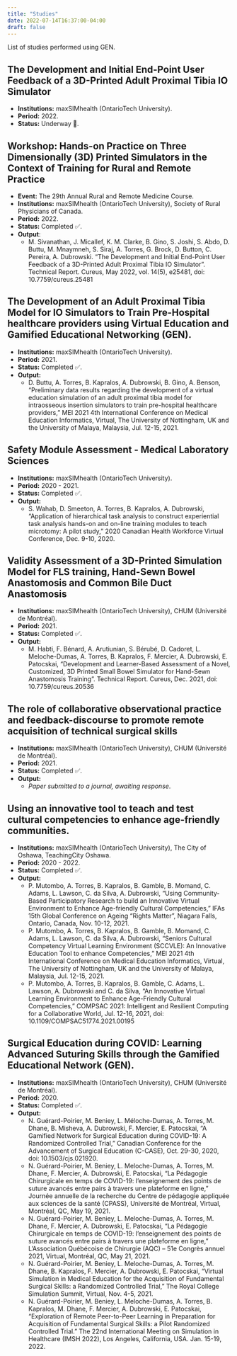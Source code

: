 ```yaml
---
title: "Studies"
date: 2022-07-14T16:37:00-04:00
draft: false
---
```


List of studies performed using GEN.

## The Development and Initial End-Point User Feedback of a 3D-Printed Adult Proximal Tibia IO Simulator
- **Institutions:** maxSIMhealth (OntarioTech University).
- **Period:** 2022.
- **Status:** Underway 🚧.

## Workshop: Hands-on Practice on Three Dimensionally (3D) Printed Simulators in the Context of Training for Rural and Remote Practice
- **Event:** The 29th Annual Rural and Remote Medicine Course.
- **Institutions:** maxSIMhealth (OntarioTech University), Society of Rural Physicians of Canada.
- **Period:** 2022.
- **Status:** Completed ✅.
- **Output**:
  - M. Sivanathan, J. Micallef, K. M. Clarke, B. Gino, S. Joshi, S. Abdo, D. Buttu, M. Mnaymneh, S. Siraj, A. Torres, G. Brock, D. Button, C. Pereira, A. Dubrowski. “The Development and Initial End-Point User Feedback of a 3D-Printed Adult Proximal Tibia IO Simulator”. Technical Report. Cureus, May 2022, vol. 14(5), e25481, doi: 10.7759/cureus.25481

## The Development of an Adult Proximal Tibia Model for IO Simulators to Train Pre-Hospital healthcare providers using Virtual Education and Gamified Educational Networking (GEN).
- **Institutions:** maxSIMhealth (OntarioTech University).
- **Period:** 2021.
- **Status:** Completed ✅.
- **Output:**
  - D. Buttu, A. Torres, B. Kapralos, A. Dubrowski, B. Gino, A. Benson, “Preliminary data results regarding the development of a virtual education simulation of an adult proximal tibia model for intraosseous insertion simulators to train pre-hospital healthcare providers,” MEI 2021 4th International Conference on Medical Education Informatics, Virtual, The University of Nottingham, UK and the University of Malaya, Malaysia, Jul. 12-15, 2021.

## Safety Module Assessment - Medical Laboratory Sciences
- **Institutions:** maxSIMhealth (OntarioTech University).
- **Period:** 2020 - 2021.
- **Status:** Completed ✅.
- **Output:**
  - S. Wahab, D. Smeeton, A. Torres, B. Kapralos, A. Dubrowski, “Application of hierarchical task analysis to construct experiential task analysis hands-on and on-line training modules to teach microtomy: A pilot study,” 2020 Canadian Health Workforce Virtual Conference, Dec. 9-10, 2020.

## Validity Assessment of a 3D-Printed Simulation Model for FLS training, Hand-Sewn Bowel Anastomosis and Common Bile Duct Anastomosis
- **Institutions:** maxSIMhealth (OntarioTech University), CHUM (Université de Montréal).
- **Period:** 2021.
- **Status:** Completed ✅.
- **Output:**
  - M. Habti, F. Bénard, A. Arutiunian, S. Bérubé, D. Cadoret, L. Meloche-Dumas, A. Torres, B. Kapralos, F. Mercier, A. Dubrowski, E. Patocskai, “Development and Learner-Based Assessment of a Novel, Customized, 3D Printed Small Bowel Simulator for Hand-Sewn Anastomosis Training”. Technical Report. Cureus, Dec. 2021, doi: 10.7759/cureus.20536

## The role of collaborative observational practice and feedback-discourse to promote remote acquisition of technical surgical skills
- **Institutions:** maxSIMhealth (OntarioTech University), CHUM (Université de Montréal).
- **Period:** 2021.
- **Status:** Completed ✅.
- **Output:**
  - _Paper submitted to a journal, awaiting response_.

## Using an innovative tool to teach and test cultural competencies to enhance age‐friendly communities.
- **Institutions:** maxSIMhealth (OntarioTech University), The City of Oshawa, TeachingCity Oshawa.
- **Period:** 2020 - 2022.
- **Status:** Completed ✅.
- **Output:**
  - P. Mutombo, A. Torres, B. Kapralos, B. Gamble, B. Momand, C. Adams, L. Lawson, C. da Silva, A. Dubrowski, “Using Community-Based Participatory Research to build an Innovative Virtual Environment to Enhance Age-friendly Cultural Competencies,” IFAs 15th Global Conference on Ageing “Rights Matter”, Niagara Falls, Ontario, Canada, Nov. 10-12, 2021.
  - P. Mutombo, A. Torres, B. Kapralos, B. Gamble, B. Momand, C. Adams, L. Lawson, C. da Silva, A. Dubrowski, “Seniors Cultural Competency Virtual Learning Environment (SCCVLE): An Innovative Education Tool to enhance Competencies,” MEI 2021 4th International Conference on Medical Education Informatics, Virtual, The University of Nottingham, UK and the University of Malaya, Malaysia, Jul. 12-15, 2021.
  - P. Mutombo, A. Torres, B. Kapralos, B. Gamble, C. Adams, L. Lawson, A. Dubrowski and C. da Silva, “An Innovative Virtual Learning Environment to Enhance Age-Friendly Cultural Competencies,” COMPSAC 2021: Intelligent and Resilient Computing for a Collaborative World, Jul. 12-16, 2021, doi: 10.1109/COMPSAC51774.2021.00195

## Surgical Education during COVID: Learning Advanced Suturing Skills through the Gamified Educational Network (GEN).
- **Institutions:** maxSIMhealth (OntarioTech University), CHUM (Université de Montréal).
- **Period:** 2020.
- **Status:** Completed ✅.
- **Output:**
  - N. Guérard-Poirier, M. Beniey, L. Méloche-Dumas, A. Torres, M. Dhane, B. Misheva, A. Dubrowski, F. Mercier, E. Patocskai, “A Gamified Network for Surgical Education during COVID-19: A Randomized Controlled Trial,” Canadian Conference for the Advancement of Surgical Education (C-CASE), Oct. 29-30, 2020, doi: 10.1503/cjs.021920.
  - N. Guérard-Poirier, M. Beniey, L. Meloche-Dumas, A. Torres, M. Dhane, F. Mercier, A. Dubrowski, E. Patocskai, “La Pédagogie Chirurgicale en temps de COVID-19: l’enseignement des points de suture avancés entre pairs à travers une plateforme en ligne,” Journée annuelle de la recherche du Centre de pédagogie appliquée aux sciences de la santé (CPASS), Université de Montréal, Virtual, Montréal, QC, May 19, 2021.
  - N. Guérard-Poirier, M. Beniey, L. Meloche-Dumas, A. Torres, M. Dhane, F. Mercier, A. Dubrowski, E. Patocskai, “La Pédagogie Chirurgicale en temps de COVID-19: l’enseignement des points de suture avancés entre pairs à travers une plateforme en ligne,” L’Association Québécoise de Chirurgie (AQC) – 51e Congrès annuel 2021, Virtual, Montréal, QC, May 21, 2021.
  - N. Guérard-Poirier, M. Beniey, L. Meloche-Dumas, A. Torres, M. Dhane, B. Kapralos, F. Mercier, A. Dubrowski, E. Patocskai, “Virtual Simulation in Medical Education for the Acquisition of Fundamental Surgical Skills: a Randomized Controlled Trial,” The Royal College Simulation Summit, Virtual, Nov. 4-5, 2021.
  - N. Guérard-Poirier, M. Beniey, L. Meloche-Dumas, A. Torres, B. Kapralos, M. Dhane, F. Mercier, A. Dubrowski, E. Patocskai, “Exploration of Remote Peer-to-Peer Learning in Preparation for Acquisition of Fundamental Surgical Skills: a Pilot Randomized Controlled Trial.” The 22nd International Meeting on Simulation in Healthcare (IMSH 2022), Los Angeles, California, USA. Jan. 15-19, 2022.